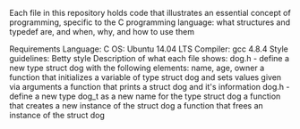 Each file in this repository holds code that illustrates an essential concept of programming, specific to the C programming language: what structures and typedef are, and when, why, and how to use them

Requirements
Language: C
OS: Ubuntu 14.04 LTS
Compiler: gcc 4.8.4
Style guidelines: Betty style
Description of what each file shows:
dog.h - define a new type struct dog with the following elements: name, age, owner
a function that initializes a variable of type struct dog and sets values given via arguments
a function that prints a struct dog and it's information
dog.h - define a new type dog_t as a new name for the type struct dog
a function that creates a new instance of the struct dog
a function that frees an instance of the struct dog
